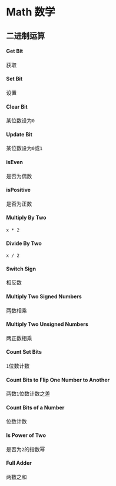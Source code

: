 # Math 数学

## 二进制运算

#### Get Bit

获取

#### Set Bit

设置

#### Clear Bit

某位数设为`0`

#### Update Bit

某位数设为`0`或`1`

#### isEven

是否为偶数

#### isPositive

是否为正数

#### Multiply By Two

`x * 2`

#### Divide By Two

`x / 2`

#### Switch Sign

相反数

#### Multiply Two Signed Numbers

两数相乘

#### Multiply Two Unsigned Numbers

两正数相乘

#### Count Set Bits

`1`位数计数

#### Count Bits to Flip One Number to Another

两数`1`位数计数之差

#### Count Bits of a Number

位数计数

#### Is Power of Two

是否为`2`的指数幂

#### Full Adder

两数之和
